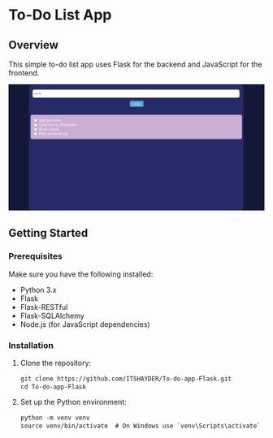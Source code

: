 # To-Do List App

## Overview

This simple to-do list app uses Flask for the backend and JavaScript for the frontend.

![Alt text](pic.png)



## Getting Started

### Prerequisites

Make sure you have the following installed:

- Python 3.x
- Flask
- Flask-RESTful
- Flask-SQLAlchemy
- Node.js (for JavaScript dependencies)

### Installation

1. Clone the repository:

   ```
   git clone https://github.com/ITSHAYDER/To-do-app-Flask.git
   cd To-do-app-Flask
   ```
2. Set up the Python environment:
   ```
   python -m venv venv
   source venv/bin/activate  # On Windows use `venv\Scripts\activate`

